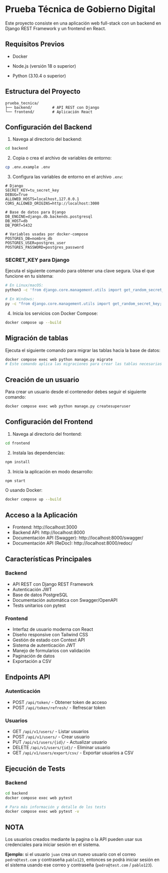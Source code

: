 # Prueba Técnica de Gobierno Digital

Este proyecto consiste en una aplicación web full-stack con un backend en Django REST Framework y un frontend en React.

## Requisitos Previos

- Docker

- Node.js (versión 18 o superior)
- Python (3.10.4 o superior)

## Estructura del Proyecto

```
prueba_tecnica/
├── backend/         # API REST con Django
└── frontend/        # Aplicación React
```

## Configuración del Backend

1. Navega al directorio del backend:
```sh
cd backend
```

2. Copia o crea el archivo de variables de entorno:
```sh
cp .env.example .env
```

3. Configura las variables de entorno en el archivo `.env`:
```
# Django
SECRET_KEY=tu_secret_key
DEBUG=True
ALLOWED_HOSTS=localhost,127.0.0.1
CORS_ALLOWED_ORIGINS=http://localhost:3000

# Base de datos para Django
DB_ENGINE=django.db.backends.postgresql
DB_HOST=db
DB_PORT=5432

# Variables usadas por docker-compose
POSTGRES_DB=nombre_db
POSTGRES_USER=postgres_user
POSTGRES_PASSWORD=postgres_password

```
### SECRET_KEY para Django

Ejecuta el siguiente comando para obtener una clave segura. Usa el que funcione en tu sistema:

```bash
# En Linux/macOS:
python3 -c 'from django.core.management.utils import get_random_secret_key; print(get_random_secret_key())'

# En Windows:
py -c "from django.core.management.utils import get_random_secret_key; print(get_random_secret_key())"
```

4. Inicia los servicios con Docker Compose:
```sh
docker compose up --build
```

## Migración de tablas
Ejecuta el siguiente comando para migrar las tablas hacia la base de datos:

```sh
docker compose exec web python manage.py migrate
# Este comando aplica las migraciones para crear las tablas necesarias en la base de datos
```

## Creación de un usuario
Para crear un usuario desde el contenedor debes seguir el siguiente comando:
```sh
docker compose exec web python manage.py createsuperuser
```

## Configuración del Frontend

1. Navega al directorio del frontend:
```sh
cd frontend
```

2. Instala las dependencias:
```sh
npm install
```

3. Inicia la aplicación en modo desarrollo:
```sh
npm start
```

O usando Docker:
```sh
docker compose up --build
```

## Acceso a la Aplicación

- Frontend: http://localhost:3000
- Backend API: http://localhost:8000
- Documentación API (Swagger): http://localhost:8000/swagger/
- Documentación API (ReDoc): http://localhost:8000/redoc/

## Características Principales

### Backend
- API REST con Django REST Framework
- Autenticación JWT
- Base de datos PostgreSQL
- Documentación automática con Swagger/OpenAPI
- Tests unitarios con pytest

### Frontend
- Interfaz de usuario moderna con React
- Diseño responsive con Tailwind CSS
- Gestión de estado con Context API
- Sistema de autenticación JWT
- Manejo de formularios con validación
- Paginación de datos
- Exportación a CSV

## Endpoints API

### Autenticación
- POST `/api/token/` - Obtener token de acceso
- POST `/api/token/refresh/` - Refrescar token

### Usuarios
- GET `/api/v1/users/` - Listar usuarios
- POST `/api/v1/users/` - Crear usuario
- PUT `/api/v1/users/{id}/` - Actualizar usuario
- DELETE `/api/v1/users/{id}/` - Eliminar usuario
- GET `/api/v1/users/export/csv/` - Exportar usuarios a CSV

## Ejecución de Tests

### Backend
```sh
cd backend
docker compose exec web pytest

# Para más información y detalle de los tests
docker compose exec web pytest -v
```

## NOTA

Los usuarios creados mediante la pagina o la API pueden usar sus credenciales para iniciar sesión en el sistema.

**Ejemplo:** si el usuario `juan` crea un nuevo usuario con el correo `pedro@test.com` y contraseña `pablo123`, entonces se podrá iniciar sesión en el sistema usando ese correo y contraseña (`pedro@test.com` / `pablo123`).
